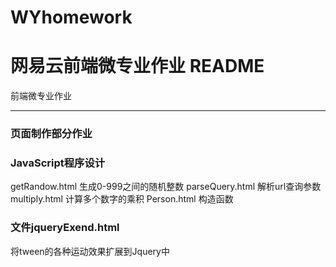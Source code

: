 # WYhomework
网易云前端微专业作业
README
===========================
前端微专业作业
****
### 页面制作部分作业 

### JavaScript程序设计
getRandow.html 生成0-999之间的随机整数
parseQuery.html 解析url查询参数
multiply.html 计算多个数字的乘积
Person.html 构造函数

### 文件jqueryExend.html
将tween的各种运动效果扩展到Jquery中
